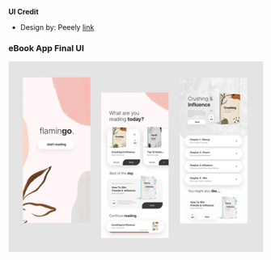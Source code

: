 **UI Credit**

- Design by: Peeely [link](https://www.uplabs.com/posts/free-book-reading-app)

### eBook App Final UI

![App UI](/attachment.png)
